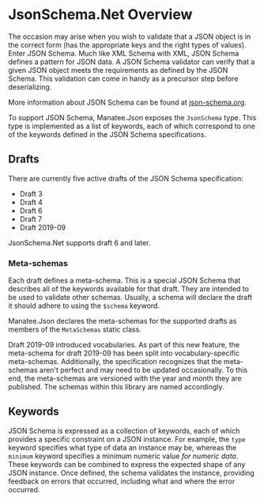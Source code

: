 # JsonSchema<nsp>.Net Overview

The occasion may arise when you wish to validate that a JSON object is in the correct form (has the appropriate keys and the right types of values).  Enter JSON Schema.  Much like XML Schema with XML, JSON Schema defines a pattern for JSON data.  A JSON Schema validator can verify that a given JSON object meets the requirements as defined by the JSON Schema.  This validation can come in handy as a precursor step before deserializing.

More information about JSON Schema can be found at [json-schema.org](http://json-schema.org).

To support JSON Schema, Manatee.Json exposes the `JsonSchema` type.  This type is implemented as a list of keywords, each of which correspond to one of the keywords defined in the JSON Schema specifications.

## Drafts

There are currently five active drafts of the JSON Schema specification:

- Draft 3
- Draft 4
- Draft 6
- Draft 7
- Draft 2019-09

JsonSchema<nsp>.Net supports draft 6 and later.

### Meta-schemas

Each draft defines a meta-schema.  This is a special JSON Schema that describes all of the keywords available for that draft.  They are intended to be used to validate other schemas.  Usually, a schema will declare the draft it should adhere to using the `$schema` keyword.

Manatee.Json declares the meta-schemas for the supported drafts as members of the `MetaSchemas` static class.

Draft 2019-09 introduced vocabularies.  As part of this new feature, the meta-schema for draft 2019-09 has been split into vocabulary-specific meta-schemas.  Additionally, the specification recognizes that the meta-schemas aren't perfect and may need to be updated occasionally.  To this end, the meta-schemas are versioned with the year and month they are published.  The schemas within this library are named accordingly.

## Keywords

JSON Schema is expressed as a collection of keywords, each of which provides a specific constraint on a JSON instance.  For example, the `type` keyword specifies what type of data an instance may be, whereas the `minimum` keyword specifies a minimum numeric value *for numeric data*.  These keywords can be combined to express the expected shape of any JSON instance.  Once defined, the schema validates the instance, providing feedback on errors that occurred, including what and where the error occurred.
